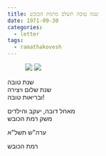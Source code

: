 ```yaml
---
title: שנה טובה תשלב מרמת הכובש
date: 1971-09-30
categories:
  - letter
tags:
  - ramathakovesh
---
```


<figure class="half">
    <a  href="/pupko-papers/assets/images/1971-09-30-ramat-hakovesh-1.jpg">
    <img src="/pupko-papers/assets/images/1971-09-30-ramat-hakovesh-1.jpg"></a>
    <a  href="/pupko-papers/assets/images/1971-09-30-ramat-hakovesh-2.jpg">
    <img src="/pupko-papers/assets/images/1971-09-30-ramat-hakovesh-2.jpg"></a>
</figure>

שנת טובה  
שנת שלום ויצירה  
ובריאות טובה!

מאחל דובה, יעקב והילדים  
משק רמת הכובש

ערה"ש תשל"א

רמת הכובש
